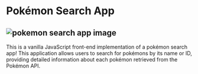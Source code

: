 # Pokémon Search App

## ![pokemon search app image](https://github.com/user-attachments/assets/2215c5ed-b494-4629-a719-8a260d6dce4e)

This is a vanilla JavaScript front-end implementation of a pokémon search app! This application allows users to search for pokémons by its name or ID, providing detailed information about each pokémon retrieved from the Pokémon API.

